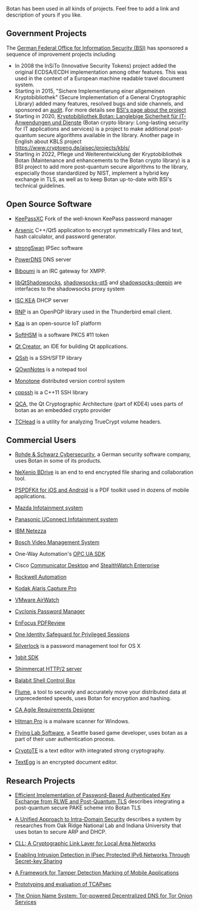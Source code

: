 Botan has been used in all kinds of projects. Feel free to add a link and description of yours if you like.

Government Projects
-----------------------

The [German Federal Office for Information Security (BSI)](https://www.bsi.bund.de/EN) has sponsored a sequence of improvement projects including

* In 2008 the InSiTo (Innovative Security Tokens) project added the original ECDSA/ECDH implementation among other features. This was used in the context of a European machine readable travel document system.
* Starting in 2015, "Sichere Implementierung einer allgemeinen Kryptobibliothek" (Secure Implementation of a General Cryptographic Library) added many features, resolved bugs and side channels, and sponsored an [audit](http://botan.randombit.net/releases/audit_1.11.18.pdf). For more details see [BSI's page about the project](https://www.bsi.bund.de/DE/Themen/Unternehmen-und-Organisationen/Informationen-und-Empfehlungen/Kryptografie/Kryptobibliothek-Botan/kryptobibliothek-botan_node.html)
* Starting in 2020, [Kryptobibliothek Botan: Langlebige Sicherheit für IT-Anwendungen und Dienste](https://www.forschung-it-sicherheit-kommunikationssysteme.de/projekte/kbls) (Botan crypto library: Long-lasting security for IT applications and services) is a project to make additional post-quantum secure algorithms available in the library. Another page in English about KBLS project https://www.cryptoeng.de/aisec/projects/kbls/
* Starting in 2022, Pflege und Weiterentwicklung der Kryptobibliothek Botan (Maintenance and enhancements to the Botan crypto library) is a BSI project to add more post-quantum secure algorithms to the library, especially those standardized by NIST, implement a hybrid key exchange in TLS, as well as to keep Botan up-to-date with BSI's technical guidelines.

Open Source Software
--------------------------
* [KeePassXC](https://keepassxc.org/) Fork of the well-known KeePass password manager

* [Arsenic](https://github.com/Antidote1911/Arsenic) C++/Qt5 application to encrypt symmetrically Files and text, hash calculator, and password generator.

* [strongSwan](https://www.strongswan.org/) IPSec software

* [PowerDNS](https://www.powerdns.com/) DNS server

* [Biboumi](https://biboumi.louiz.org/) is an IRC gateway for XMPP.

* [libQtShadowsocks](https://github.com/shadowsocks/libQtShadowsocks), [shadowsocks-qt5](https://github.com/shadowsocks/shadowsocks-qt5) and [shadowsocks-deepin](https://github.com/lolimay/shadowsocks-deepin) are interfaces to the shadowsocks proxy system

* [ISC KEA](http://kea.isc.org/) DHCP server

* [RNP](https://github.com/riboseinc/rnp) is an OpenPGP library used in the Thunderbird email client.

* [Kaa](https://github.com/kaaproject/kaa) is an open-source IoT platform

* [SoftHSM](https://www.opendnssec.org/softhsm/) is a software PKCS #11 token

* [Qt Creator](https://www.qt.io/product/development-tools), an IDE for building Qt applications.

* [QSsh](https://github.com/lvklabs/Qssh) is a SSH/SFTP library

* [QOwnNotes](https://github.com/pbek/QOwnNotes) is a notepad tool

* [Monotone](http://monotone.ca/) distributed version control system

* [cppssh](https://github.com/cdesjardins/cppssh) is a C++11 SSH library 

* [QCA](https://userbase.kde.org/QCA), the Qt Cryptographic Architecture (part of KDE4) uses parts of botan as an embedded crypto provider

* [TCHead](https://github.com/hydranix/tchead) is a utility for analyzing TrueCrypt volume headers.

Commercial Users
--------------------------------------

* [Rohde & Schwarz Cybersecurity](https://www.rohde-schwarz.com/cybersecurity),
  a German security software company, uses Botan in some of its products.

* [NeXenio BDrive](https://www.nexenio.com/en/bdrive/) is an end to end encrypted file sharing and collaboration tool.

* [PSPDFKit for iOS and Android](https://pspdfkit.com/acknowledgements/ios/) is a PDF toolkit used in dozens of mobile applications.

* [Mazda Infotainment system](http://mazdaenduseragreements-copyrights.com/files/LegalDisclosure.pdf)

* [Panasonic UConnect Infotainment system](ftp://ftp.panasonic.com/automotive/legal/UConnect_for_FCA_MY18.pdf)

* [IBM Netezza](https://www.ibm.com/support/knowledgecenter/en/SSULQD_7.1.0/com.ibm.nz.sqltk.doc/r_sqlext_fpe_encrypt_decrypt.html)

* [Bosch Video Management System](http://resource.boschsecurity.com/documents/Bosch_VMS_Open_Sourc_Application_note_enUS_20710840843.pdf)

* One-Way Automation's [OPC UA SDK](https://onewayautomation.com/opcua-sdk-docs/html/introduction.html)

* Cisco [Communicator Desktop](https://www.cisco.com/c/dam/en_us/about/doing_business/open_source/docs/Communicator_Desktop_2260_v10-3.pdf) and [StealthWatch Enterprise](https://www.cisco.com/c/dam/en_us/about/doing_business/open_source/docs/Stealthwatch_6_8_2_v1_0.pdf)

* [Rockwell Automation](http://literature.rockwellautomation.com/idc/groups/literature/documents/rm/1756-rm101_-en-p.pdf)

* [Kodak Alaris Capture Pro](https://legal.kodakalaris.com/-/media/files/legal/third-party-components-and-provider-terms.pdf?la=en-us)

* [VMware AirWatch](https://www.air-watch.com/downloads/open_source_license_AW-iOS-Content_4.9_GA.txt)

* [Cyclonis Password Manager](https://www.cyclonis.com/additional-terms-conditions-password-manager/)

* [EnFocus PDFReview](http://www.enfocus.com/manuals/UserGuide/PDFReview/01/en-us/common/rev/concept/co_rev_thirdpartylicense.html)

* [One Identity Safeguard for Privileged Sessions](https://support.oneidentity.com/technical-documents/one-identity-safeguard-for-privileged-sessions/5.8.0/administration-guide/110)

* [Silverlock](http://www.petroules.com/products/silverlock/) is a password management tool for OS X

* [1qbit SDK](http://qdk.1qbit.com/documentation/requirements.html)

* [Shimmercat HTTP/2 server](https://www.shimmercat.com/en/info/open-source/)

* [Balabit Shell Control Box](https://www.balabit.com/documents/scb-latest-guides/en/scb-guide-install/html/appendix-licenses.html)

* [Flume](http://SaratogaData.com), a tool to securely and accurately move 
  your distributed data at unprecedented speeds, uses Botan for encryption
  and hashing.

* [CA Agile Requirements Designer](https://docops.ca.com/ca-agile-requirements-designer/2-0/en/release-notes/acknowledgments-and-license-agreements)

* [Hitman Pro](http://www.surfright.nl/en) is a malware scanner for Windows.

* [Flying Lab Software](http://www.burningsea.com), a Seattle based
  game developer, uses botan as a part of their user authentication
  process.

* [CryptoTE](http://idlebox.net/2009/cryptote/) is a text editor
  with integrated strong cryptography.

* [TextEgg](http://www.textegg.com/) is an encrypted document editor.

Research Projects
-----------------------------------

* [Efficient Implementation of Password-Based Authenticated Key Exchange from RLWE and Post-Quantum TLS](https://eprint.iacr.org/2017/1192) describes integrating a post-quantum secure PAKE scheme into Botan TLS

* [A Unified Approach to Intra-Domain Security](https://www.computer.org/csdl/proceedings/cse/2009/3823/03/3823d219-abs.html)
  describes a system by researches from Oak Ridge National Lab and
  Indiana University that uses botan to secure ARP and DHCP.

* [CLL: A Cryptographic Link Layer for Local Area Networks](http://www.springerlink.com/content/c4681m76808l4621/)

* [Enabling Intrusion Detection in IPsec Protected IPv6 Networks Through Secret-key Sharing](http://www.dtic.mil/dtic/tr/fulltext/u2/a431510.pdf)

* [A Framework for Tamper Detection Marking of Mobile Applications](http://www.cis.udel.edu/~hiper/passages/papers/jochenMILCOM03.pdf)

* [Prototyping and evaluation of TCAPsec](http://www.cs.kau.se/cs/education/courses/davddiss/Uppsatser_2007/D2007-04.pdf)

* [The Onion Name System: Tor-powered Decentralized DNS for Tor Onion Services](https://petsymposium.org/2017/papers/issue1/paper05-2017-1-source.pdf)
